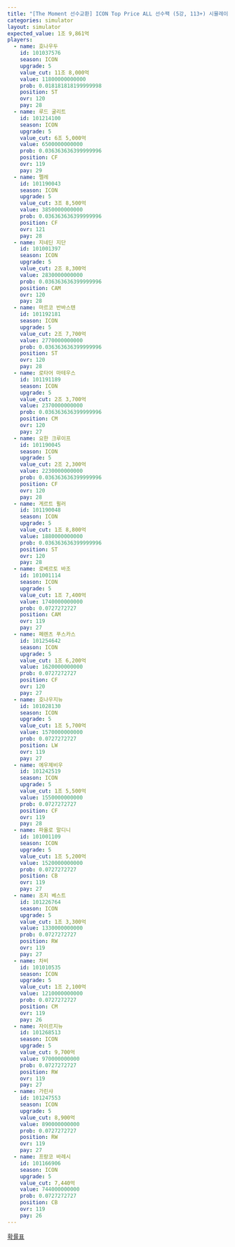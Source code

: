 ```yaml
---
title: "[The Moment 선수교환] ICON Top Price ALL 선수팩 (5강, 113+) 시뮬레이터 Beta"
categories: simulator
layout: simulator
expected_value: 1조 9,861억
players:
  - name: 호나우두
    id: 101037576
    season: ICON
    upgrade: 5
    value_cut: 11조 8,000억
    value: 11800000000000
    prob: 0.018181818199999998
    position: ST
    ovr: 120
    pay: 28
  - name: 루드 굴리트
    id: 101214100
    season: ICON
    upgrade: 5
    value_cut: 6조 5,000억
    value: 6500000000000
    prob: 0.036363636399999996
    position: CF
    ovr: 119
    pay: 29
  - name: 펠레
    id: 101190043
    season: ICON
    upgrade: 5
    value_cut: 3조 8,500억
    value: 3850000000000
    prob: 0.036363636399999996
    position: CF
    ovr: 121
    pay: 28
  - name: 지네딘 지단
    id: 101001397
    season: ICON
    upgrade: 5
    value_cut: 2조 8,300억
    value: 2830000000000
    prob: 0.036363636399999996
    position: CAM
    ovr: 120
    pay: 28
  - name: 마르코 반바스텐
    id: 101192181
    season: ICON
    upgrade: 5
    value_cut: 2조 7,700억
    value: 2770000000000
    prob: 0.036363636399999996
    position: ST
    ovr: 120
    pay: 28
  - name: 로타어 마테우스
    id: 101191189
    season: ICON
    upgrade: 5
    value_cut: 2조 3,700억
    value: 2370000000000
    prob: 0.036363636399999996
    position: CM
    ovr: 120
    pay: 27
  - name: 요한 크루이프
    id: 101190045
    season: ICON
    upgrade: 5
    value_cut: 2조 2,300억
    value: 2230000000000
    prob: 0.036363636399999996
    position: CF
    ovr: 120
    pay: 28
  - name: 게르트 뮐러
    id: 101190048
    season: ICON
    upgrade: 5
    value_cut: 1조 8,800억
    value: 1880000000000
    prob: 0.036363636399999996
    position: ST
    ovr: 120
    pay: 28
  - name: 로베르토 바조
    id: 101001114
    season: ICON
    upgrade: 5
    value_cut: 1조 7,400억
    value: 1740000000000
    prob: 0.0727272727
    position: CAM
    ovr: 119
    pay: 27
  - name: 페렌츠 푸스카스
    id: 101254642
    season: ICON
    upgrade: 5
    value_cut: 1조 6,200억
    value: 1620000000000
    prob: 0.0727272727
    position: CF
    ovr: 120
    pay: 27
  - name: 호나우지뉴
    id: 101028130
    season: ICON
    upgrade: 5
    value_cut: 1조 5,700억
    value: 1570000000000
    prob: 0.0727272727
    position: LW
    ovr: 119
    pay: 27
  - name: 에우제비우
    id: 101242519
    season: ICON
    upgrade: 5
    value_cut: 1조 5,500억
    value: 1550000000000
    prob: 0.0727272727
    position: CF
    ovr: 119
    pay: 28
  - name: 파올로 말디니
    id: 101001109
    season: ICON
    upgrade: 5
    value_cut: 1조 5,200억
    value: 1520000000000
    prob: 0.0727272727
    position: CB
    ovr: 119
    pay: 27
  - name: 조지 베스트
    id: 101226764
    season: ICON
    upgrade: 5
    value_cut: 1조 3,300억
    value: 1330000000000
    prob: 0.0727272727
    position: RW
    ovr: 119
    pay: 27
  - name: 차비
    id: 101010535
    season: ICON
    upgrade: 5
    value_cut: 1조 2,100억
    value: 1210000000000
    prob: 0.0727272727
    position: CM
    ovr: 119
    pay: 26
  - name: 자이르지뉴
    id: 101268513
    season: ICON
    upgrade: 5
    value_cut: 9,700억
    value: 970000000000
    prob: 0.0727272727
    position: RW
    ovr: 119
    pay: 27
  - name: 가린샤
    id: 101247553
    season: ICON
    upgrade: 5
    value_cut: 8,900억
    value: 890000000000
    prob: 0.0727272727
    position: RW
    ovr: 119
    pay: 27
  - name: 프랑코 바레시
    id: 101166906
    season: ICON
    upgrade: 5
    value_cut: 7,440억
    value: 744000000000
    prob: 0.0727272727
    position: CB
    ovr: 119
    pay: 26
---
```

[확률표](/player/6724)
